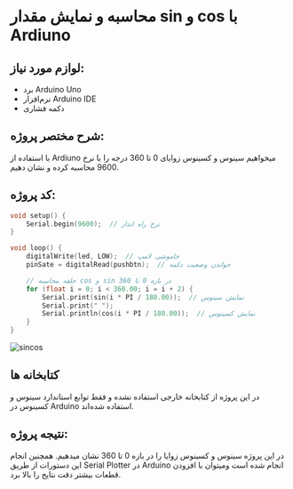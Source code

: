 # محاسبه و نمایش مقدار sin و cos با Ardiuno

## لوازم مورد نیاز:
- برد Arduino Uno
- نرم‌افزار Arduino IDE
- دکمه فشاری
  
## شرح مختصر پروژه:
با استفاده از Ardiuno میخواهیم سینوس و کسینوس زوایای 0 تا 360 درجه را با نرخ 9600 محاسبه کرده و نشان دهیم.

## کد پروژه:
```cpp
void setup() {
    Serial.begin(9600);  // نرخ راه انداز
}

void loop() {
    digitalWrite(led, LOW);  // خاموشی لامپ
    pinSate = digitalRead(pushbtn);  // خواندن وضعیت دکمه

    // حلقه محاسبه cos و sin در بازه 0 تا 360
    for (float i = 0; i < 360.00; i = i + 2) {
        Serial.print(sin(i * PI / 180.00));  // نمایش سینوس
        Serial.print(" ");
        Serial.println(cos(i * PI / 180.00));  // نمایش کسینوس
    }
}
```

![sincos](https://github.com/user-attachments/assets/4d5fc9c1-00e9-44d1-9537-73dff7dc32db)


## کتابخانه ها
در این پروژه از کتابخانه خارجی استفاده نشده و فقط توابع استاندارد سینوس و کسینوس در Arduino استفاده شده‌اند.

## نتیجه‌ پروژه:
در این پروژه سینوس و کسینوس زوایا را در بازه 0 تا 360 نشان‌ میدهیم. همچنین انجام این دستورات از طریق Serial Plotter در Arduino انجام شده است ومیتوان با افزودن قطعات بیشتر دقت نتایج را بالا برد.
